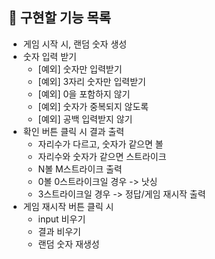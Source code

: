 ## 📌 구현할 기능 목록

- 게임 시작 시, 랜덤 숫자 생성
- 숫자 입력 받기
  - [예외] 숫자만 입력받기
  - [예외] 3자리 숫자만 입력받기
  - [예외] 0을 포함하지 않기
  - [예외] 숫자가 중복되지 않도록
  - [예외] 공백 입력받지 않기
- 확인 버튼 클릭 시 결과 출력
  - 자리수가 다르고, 숫자가 같으면 볼
  - 자리수와 숫자가 같으면 스트라이크
  - N볼 M스트라이크 출력
  - 0볼 0스트라이크일 경우 -> 낫싱
  - 3스트라이크일 경우 -> 정답/게임 재시작 출력
- 게임 재시작 버튼 클릭 시
  - input 비우기
  - 결과 비우기
  - 랜덤 숫자 재생성
